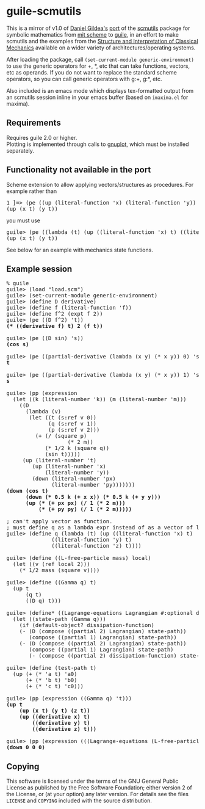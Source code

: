 # guile-scmutils

This is a mirror of v1.0 of
[Daniel Gildea's](http://www.cs.rochester.edu/~gildea/)
[port](http://www.cs.rochester.edu/~gildea/guile-scmutils/) of the
[scmutils](http://www-swiss.ai.mit.edu/~gjs/6946/linux-install.htm)
package for symbolic mathematics from
[mit scheme](http://www.gnu.org/software/mit-scheme/) to
[guile](http://www.gnu.org/software/guile/guile.html), in an effort to
make scmutils and the examples from the
[Structure and Interpretation of Classical Mechanics](http://mitpress.mit.edu/SICM/)
available on a wider variety of architectures/operating systems.

After loading the package, call `(set-current-module generic-environment)`
to use the generic operators for +, \*, etc that can take
functions, vectors, etc as operands.  If you do not want to replace the
standard scheme operators, so you can call generic operators with g:+, g:\*, etc.

Also included is an emacs mode which displays 
tex-formatted output from an scmutils session inline in your
emacs buffer (based on `imaxima.el` for maxima).

## Requirements

Requires guile 2.0 or higher.  
Plotting is implemented through calls to [gnuplot](http://www.gnuplot.info), which must
be installed separately.  

## Functionality not available in the port

Scheme extension to allow applying vectors/structures as procedures.
For example rather than
<pre>1 ]=> (pe ((up (literal-function 'x) (literal-function 'y)) 't))
(up (x t) (y t))
</pre>
you must use
<pre>guile> (pe ((lambda (t) (up ((literal-function 'x) t) ((literal-function 'y) t))) 't))
(up (x t) (y t))
</pre>
See below for an example with mechanics state functions.

## Example session

<pre>
% guile
guile> (load "load.scm")
guile> (set-current-module generic-environment)
guile> (define D derivative)
guile> (define f (literal-function 'f))
guile> (define f^2 (expt f 2))
guile> (pe ((D f^2) 't))
<strong>(* ((derivative f) t) 2 (f t))</strong>

guile> (pe ((D sin) 's))
<strong>(cos s)</strong>

guile> (pe ((partial-derivative (lambda (x y) (* x y)) 0) 's 't ))
<strong>t</strong>

guile> (pe ((partial-derivative (lambda (x y) (* x y)) 1) 's 't ))
<strong>s</strong>

guile> (pp (expression
  (let ((k (literal-number 'k)) (m (literal-number 'm)))
    ((D
      (lambda (v)
       (let ((t (s:ref v 0))
             (q (s:ref v 1))
             (p (s:ref v 2)))
         (+ (/ (square p)
                   (* 2 m))
            (* 1/2 k (square q))
            (sin t)))))
     (up (literal-number 't)
        (up (literal-number 'x)
            (literal-number 'y))
        (down (literal-number 'px)
              (literal-number 'py)))))))
<strong>(down (cos t)
      (down (* 0.5 k (+ x x)) (* 0.5 k (+ y y)))
      (up (* (+ px px) (/ 1 (* 2 m)))
          (* (+ py py) (/ 1 (* 2 m)))))</strong>

; can't apply vector as function.
; must define q as a lambda expr instead of as a vector of literal functions.
guile> (define q (lambda (t) (up ((literal-function 'x) t)  
			  ((literal-function 'y) t)  
			  ((literal-function 'z) t))))

guile> (define ((L-free-particle mass) local)
  (let ((v (ref local 2)))
    (* 1/2 mass (square v))))

guile> (define ((Gamma q) t)
  (up t
      (q t)
      ((D q) t)))

guile> (define* ((Lagrange-equations Lagrangian #:optional dissipation-function) q)
  (let ((state-path (Gamma q)))
    (if (default-object? dissipation-function)
	(- (D (compose ((partial 2) Lagrangian) state-path))
	   (compose ((partial 1) Lagrangian) state-path))
	(- (D (compose ((partial 2) Lagrangian) state-path))
	   (compose ((partial 1) Lagrangian) state-path)
	   (- (compose ((partial 2) dissipation-function) state-path))))))

guile> (define (test-path t)
  (up (+ (* 'a t) 'a0)
      (+ (* 'b t) 'b0)
      (+ (* 'c t) 'c0)))

guile> (pp (expression ((Gamma q) 't)))
<strong>(up t
    (up (x t) (y t) (z t))
    (up ((derivative x) t)
        ((derivative y) t)
        ((derivative z) t)))</strong>

guile> (pp (expression (((Lagrange-equations (L-free-particle 'm)) test-path) 't)))
<strong>(down 0 0 0)</strong>
</pre>

## Copying

This software is licensed under the terms of the GNU General Public License as published by the Free Software Foundation; either version 2 of the License, or (at your option) any later version. For details see the files `LICENSE` and `COPYING` included with the source distribution.
